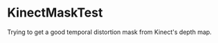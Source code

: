 KinectMaskTest
==============

Trying to get a good temporal distortion mask from Kinect's depth map.
